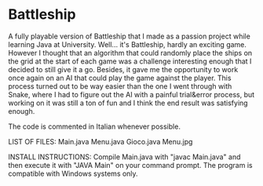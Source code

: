 # Battleship
A fully playable version of Battleship that I made as a passion project while learning Java at University.
Well... it's Battleship, hardly an exciting game. However I thought that an algorithm that could randomly place the ships on the grid 
at the start of each game was a challenge interesting enough that I decided to still give it a go. Besides, it gave me the opportunity 
to work once again on an AI that could play the game against the player. This process turned out to be way easier than the one I went 
through with Snake, where I had to figure out the AI with a painful trial&error process, but working on it was still a ton of fun and 
I think the end result was satisfying enough.

The code is commented in Italian whenever possible.

LIST OF FILES: 
Main.java 
Menu.java 
Gioco.java 
Menu.jpg

INSTALL INSTRUCTIONS:
Compile Main.java with "javac Main.java" and then execute it with "JAVA Main" on your command prompt.
The program is compatible with Windows systems only.
